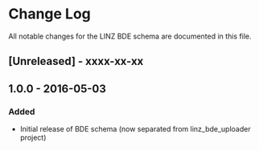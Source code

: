 # Change Log

All notable changes for the LINZ BDE schema are documented in this file.

## [Unreleased] - xxxx-xx-xx
### 

## 1.0.0 - 2016-05-03
### Added
- Initial release of BDE schema (now separated from linz_bde_uploader project)
